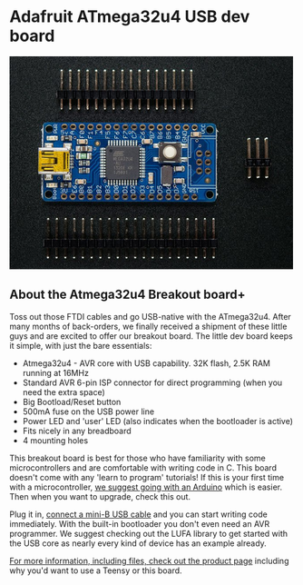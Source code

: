 # Adafruit ATmega32u4 USB dev board

<a href="https://www.adafruit.com/product/296"><img src="assets/board.jpg?raw=true" width="500px"></a>

## About the Atmega32u4 Breakout board+

Toss out those FTDI cables and go USB-native with the ATmega32u4. After many months of back-orders, we finally received a shipment of these little guys and are excited to offer our breakout board. The little dev board keeps it simple, with just the bare essentials:

- Atmega32u4 - AVR core with USB capability. 32K flash, 2.5K RAM running at 16MHz
- Standard AVR 6-pin ISP connector for direct programming (when you need the extra space)
- Big Bootload/Reset button
- 500mA fuse on the USB power line
- Power LED and 'user' LED (also indicates when the bootloader is active)
- Fits nicely in any breadboard
- 4 mounting holes

This breakout board is best for those who have familiarity with some microcontrollers and are comfortable with writing code in C. This board doesn't come with any 'learn to program' tutorials! If this is your first time with a microcontroller, [we suggest going with an Arduino](https://www.adafruit.com/category/17) which is easier. Then when you want to upgrade, check this out.

Plug it in, [connect a mini-B USB cable](http://www.adafruit.com/products/260) and you can start writing code immediately. With the built-in bootloader you don't even need an AVR programmer. We suggest checking out the LUFA library to get started with the USB core as nearly every kind of device has an example already.

[For more information, including files, check out the product page](https://learn.adafruit.com/atmega32u4-breakout) including why you'd want to use a Teensy or this board.

